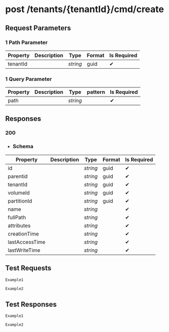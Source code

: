 # **post**   /tenants/{tenantId}/cmd/create


## __Request Parameters__

### 1 Path Parameter

   | Property | Description | Type     | Format | Is Required |
   | -------- | ----------- | -------- | ------ | ----------- |
   | tenantId |             | _string_ | guid   | ✔           |

### 1 Query Parameter

 | Property | Description | Type     | pattern | Is Required |
 | -------- | ----------- | -------- | ------- | ----------- |
 | path     |             | _string_ |         | ✔           |

## __Responses__

### __200__


  
  - ### Schema


| Property       | Description | Type     | Format | Is Required |
| -------------- | ----------- | -------- | ------ | ----------- |
| id             |             | _string_ | guid   | ✔           |
| parentid       |             | _string_ | guid   | ✔           |
| tenantId       |             | _string_ | guid   | ✔           |
| volumeId       |             | _string_ | guid   | ✔           |
| partitionId    |             | _string_ | guid   | ✔           |
| name           |             | _string_ |        | ✔           |
| fullPath       |             | _string_ |        | ✔           |
| attributes     |             | _string_ |        | ✔           |
| creationTime   |             | _string_ |        | ✔           |
| lastAccessTime |             | _string_ |        | ✔           |
| lastWriteTime  |             | _string_ |        | ✔           |
## __Test Requests__


```cURL tab= 
Example1
```

```C# tab=
Example2
```

## __Test Responses__

```cURL tab= 
Example1
```

```C# tab=
Example2
```

